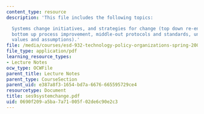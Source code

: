 ```yaml
---
content_type: resource
description: 'This file includes the following topics:

  Systems change initiatives, and strategies for change (top down re-engineering,
  bottom up process improvement, middle-out protocols and standards, underlying core
  values and assumptions).'
file: /media/courses/esd-932-technology-policy-organizations-spring-2005/0690f209a5ba7a71005f02de6c90e2c3_ses9systemchange.pdf
file_type: application/pdf
learning_resource_types:
- Lecture Notes
ocw_type: OCWFile
parent_title: Lecture Notes
parent_type: CourseSection
parent_uid: e387a8f3-1654-bd7a-6676-665595729ce4
resourcetype: Document
title: ses9systemchange.pdf
uid: 0690f209-a5ba-7a71-005f-02de6c90e2c3
---
```

